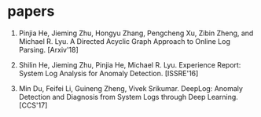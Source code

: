 papers
======

1. Pinjia He, Jieming Zhu, Hongyu Zhang, Pengcheng Xu, Zibin Zheng, and Michael R. Lyu. A Directed Acyclic Graph Approach to Online Log Parsing. [Arxiv'18]

2. Shilin He, Jieming Zhu, Pinjia He, Michael R. Lyu. Experience Report: System Log Analysis for Anomaly Detection. [ISSRE'16]

3. Min Du, Feifei Li, Guineng Zheng, Vivek Srikumar. DeepLog: Anomaly Detection and Diagnosis from System Logs through Deep Learning. [CCS'17]
